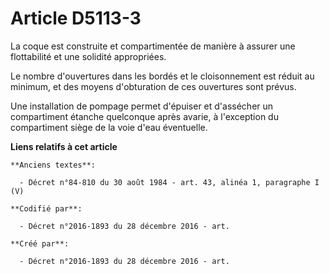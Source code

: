 # Article D5113-3

La coque est construite et compartimentée de manière à assurer une flottabilité et une solidité appropriées.

Le nombre d'ouvertures dans les bordés et le cloisonnement est réduit au minimum, et des moyens d'obturation de ces
ouvertures sont prévus.

Une installation de pompage permet d'épuiser et d'assécher un compartiment étanche quelconque après avarie, à l'exception du
compartiment siège de la voie d'eau éventuelle.

**Liens relatifs à cet article**

	**Anciens textes**:

	  - Décret n°84-810 du 30 août 1984 - art. 43, alinéa 1, paragraphe I (V)

	**Codifié par**:

	  - Décret n°2016-1893 du 28 décembre 2016 - art.

	**Créé par**:

	  - Décret n°2016-1893 du 28 décembre 2016 - art.
